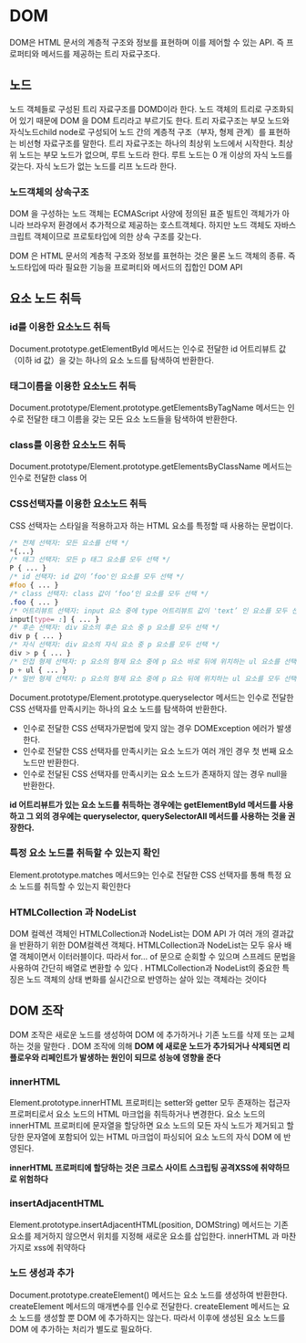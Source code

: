 # DOM

DOM은 HTML 문서의 계층적 구조와 정보를 표현하며 이를 제어할 수 있는 API. 즉 프로퍼티와 메서드를 제공하는 트리 자료구조다.

## 노드

노드 객체들로 구성된 트리 자료구조를 DOMD이라 한다. 노드 객체의 트리로 구조화되어 있기 때문에 DOM 을 DOM 트리라고 부르기도 한다.
트리 자료구조는 부모 노드와 자식노드child node로 구성되어 노드 간의 계층적 구조（부자, 형제 관계）를 표현하는 비선형 자료구조를 말한다.
트리 자료구조는 하나의 최상위 노드에서 시작한다. 최상위 노드는 부모 노드가 없으며, 루트 노드라 한다. 루트 노드는 0 개 이상의 자식 노드를 갖는다. 자식 노드가 없는 노드를 리프 노드라 한다.

### 노드객체의 상속구조

DOM 을 구성하는 노드 객체는 ECMAScript 사양에 정의된 표준 빌트인 객체가가 아니라 브라우저 환경에서 추가적으로 제공하는 호스트객체다. 하지만 노드 객체도 자바스크립트 객체이므로
프로토타입에 의한 상속 구조를 갖는다.

DOM 은 HTML 문서의 계층적 구조와 정보를 표현하는 것은 물론 노드 객체의 종류. 즉 노드타입에 따라 필요한 기능을 프로퍼티와 메서드의 집합인 DOM API

## 요소 노드 취득

### id를 이용한 요소노드 취득

Document.prototype.getElementByld 메서드는 인수로 전달한 id 어트리뷰트 값（이하 id 값）을 갖는 하나의 요소 노드를 탐색하여 반환한다.

### 태그이름을 이용한 요소노드 취득

Document.prototype/Element.prototype.getElementsByTagName 메서드는 인수로 전달한 태그 이름을 갖는 모든 요소 노드들을 탐색하여 반환한다.

### class를 이용한 요소노드 취득

Document.prototype/Element.prototype.getElementsByClassName 메서드는 인수로 전달한 class 어

### CSS선택자를 이용한 요소노드 취득

CSS 선택자는 스타일을 적용하고자 하는 HTML 요소를 특정할 때 사용하는 문법이다.

```CSS
/* 전체 선택자: 모든 요소를 선택 */
*{...}
/* 태그 선택자: 모든 p 태그 요소를 모두 선택 */
P { ... }
/* id 선택자: id 값이 ’foo'인 요소를 모두 선택 */
#foo { ... }
/* class 선택자: class 값이 ‘foo‘인 요소를 모두 선택 */
.foo { ... }
/* 어트리뷰트 선택자: input 요소 중에 type 어트리뷰트 값이 'text’ 인 요소를 모두 선택 */
input[type= :] { ... }
/* 후손 선택자: div 요소의 후손 요소 중 p 요소를 모두 선택 */
div p { ... }
/* 자식 선택자: div 요소의 자식 요소 중 p 요소를 모두 선택 */
div > p { ... }
/* 인접 형제 선택자: p 요소의 형제 요소 중에 p 요소 바로 뒤에 위치하는 ul 요소를 선택 */
p + ul { ... }
/* 일반 형제 선택자: p 요소의 형제 요소 중에 p 요소 뒤에 위치하는 ul 요소를 모두 선택 */
```

Document.prototype/Element.prototype.queryselector 메서드는 인수로 전달한 CSS 선택자를 만족시키는 하나의 요소 노드를 탐색하여 반환한다.

- 인수로 전달한 CSS 선택자가문법에 맞지 않는 경우 DOMException 에러가 발생한다.
- 인수로 전달한 CSS 선택자를 만족시키는 요소 노드가 여러 개인 경우 첫 번째 요소 노드만 반환한다.
- 인수로 전달된 CSS 선택자를 만족시키는 요소 노드가 존재하지 않는 경우 null을 반환한다.

**id 어트리뷰트가 있는 요소 노드를 취득하는 경우에는 getElementByld 메서드를 사용하고 그 외의 경우에는 queryselector, querySelectorAll 메서드를 사용하는 것을 권장한다.**

### 특정 요소 노드를 취득할 수 있는지 확인

Element.prototype.matches 메서드9는 인수로 전달한 CSS 선택자를 통해 특정 요소 노드를 취득할 수 있는지 확인한다

### HTMLCollection 과 NodeList

DOM 컬렉션 객체인 HTMLCollection과 NodeList는 DOM API 가 여러 개의 결과값을 반환하기 위한 DOM컬렉션 객체다. HTMLCollection과 NodeList는 모두 유사 배열 객체이면서 이터러블이다. 따라서 for... of 문으로 순회할 수 있으며 스프레드 문법을 사용하여 간단히 배열로 변환할 수 있다 .
HTMLCollection과 NodeList의 중요한 특징은 노드 객체의 상태 변화를 실시간으로 반영하는 살아 있는 객체라는 것이다

## DOM 조작

DOM 조작은 새로운 노드를 생성하여 DOM 에 추가하거나 기존 노드를 삭제 또는 교체하는 것을 말한다 . DOM 조작에 의해 **DOM 에 새로운 노드가 추가되거나 삭제되면 리플로우와 리페인트가 발생하는 원인이 되므로 성능에 영향을 준다**

### innerHTML

Element.prototype.innerHTML 프로퍼티는 setter와 getter 모두 존재하는 접근자 프로퍼티로서 요소 노드의 HTML 마크업을 취득하거나 변경한다.
요소 노드의 innerHTML 프로퍼티에 문자열을 할당하면 요소 노드의 모든 자식 노드가 제거되고 할당한 문자열에 포함되어 있는 HTML 마크업이 파싱되어 요소 노드의 자식 DOM 에 반영된다.

**innerHTML 프로퍼티에 할당하는 것은 크로스 사이트 스크립팅 공격XSS에 취약하므로 위험하다**

### insertAdjacentHTML

Element.prototype.insertAdjacentHTML(position, DOMString) 메서드는 기존 요소를 제거하지 않으면서 위치를 지정해 새로운 요소를 삽입한다.
innerHTML 과 마찬가지로 xss에 취약하다

### 노드 생성과 추가

Document.prototype.createElement() 메서드는 요소 노드를 생성하여 반환한다. createElement 메서드의 매개변수를 인수로 전달한다.
createElement 메서드는 요소 노드를 생성할 뿐 DOM 에 추가하지는 않는다. 따라서 이후에 생성된 요소 노드를 DOM 에 추가하는 처리가 별도로 필요하다.
